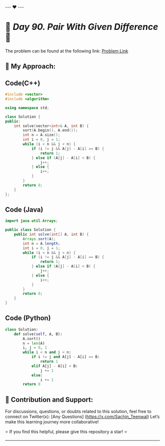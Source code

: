 --- ❤️ ---

# 🚀 _Day 90. Pair With Given Difference_ 🧠


The problem can be found at the following link: [Problem Link](https://www.interviewbit.com/problems/pair-with-given-difference/)

## 🎯 **My Approach:**


## Code(C++)
```cpp
#include <vector>
#include <algorithm>

using namespace std;

class Solution {
public:
    int solve(vector<int>& A, int B) {
        sort(A.begin(), A.end());
        int n = A.size();
        int i = 0, j = 1;
        while (i < n && j < n) {
            if (i != j && A[j] - A[i] == B) {
                return 1;
            } else if (A[j] - A[i] < B) {
                j++;
            } else {
                i++;
            }
        }
        return 0;
    }
};
```

## Code (Java)

```java
import java.util.Arrays;

public class Solution {
    public int solve(int[] A, int B) {
        Arrays.sort(A);
        int n = A.length;
        int i = 0, j = 1;
        while (i < n && j < n) {
            if (i != j && A[j] - A[i] == B) {
                return 1;
            } else if (A[j] - A[i] < B) {
                j++;
            } else {
                i++;
            }
        }
        return 0;
    }
}
```

## Code (Python)

```python
class Solution:
    def solve(self, A, B):
        A.sort()
        n = len(A)
        i, j = 0, 1
        while i < n and j < n:
            if i != j and A[j] - A[i] == B:
                return 1
            elif A[j] - A[i] < B:
                j += 1
            else:
                i += 1
        return 0
```



## 🎯 **Contribution and Support:**

For discussions, questions, or doubts related to this solution, feel free to connect on Twitter(x): [Any Questions] (https://x.com/Sachin_Teenwal) Let’s make this learning journey more collaborative!

⭐ If you find this helpful, please give this repository a star! ⭐

---
